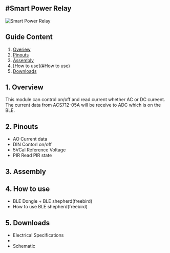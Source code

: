 #Smart Power Relay
---
![Smart Power Relay](http://imgur.com/blQHcna "Smart Power Relay")

## Guide Content

1. [Overiew](#Overiew)
2. [Pinouts](#Pinouts)
3. [Assembly](#Assembly)
4. [How to use](#How to use)
5. [Downloads](#Downloads)

<a name="Overiew"></a>
## 1. Overview

This module can control on/off and read current whether AC or DC cureent. The current data from ACS712-05A will be receive to ADC which is on the BLE. 


<a name="Pinouts"></a>
## 2. Pinouts

* AO
	Current data
* DIN
	Contorl on/off
* 5VCal
	Reference Voltage
* PIR
	Read PIR state

<a name="Assembly"></a>
## 3. Assembly


<a name="How to use"></a>
## 4. How to use

* BLE Dongle + BLE shepherd(freebird)
* How to use BLE shepherd(freebird)

<a name="Downloads"></a>
## 5. Downloads

* Electrical Specifications
* [ACS712 Datasheets]:http://pdf1.alldatasheet.com/datasheet-pdf/view/168326/ALLEGRO/ACS712.html "ACS712"
* Schematic

